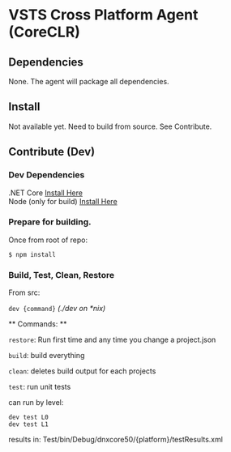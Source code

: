 # VSTS Cross Platform Agent (CoreCLR)

## Dependencies

None.  The agent will package all dependencies.

## Install

Not available yet.  Need to build from source.  See Contribute.

## Contribute (Dev)

### Dev Dependencies

.NET Core [Install Here](https://dotnet.github.io/getting-started/)  
Node (only for build) [Install Here](http://node.js.org)

### Prepare for building.  

Once from root of repo:
```
$ npm install
```

### Build, Test, Clean, Restore 

From src:

`dev {command}` _(./dev on *nix)_
  
** Commands: **

`restore`: Run first time and any time you change a project.json  

`build`:   build everything  

`clean`:   deletes build output for each projects

`test`:    run unit tests

  can run by level:

  `dev test L0`  
  `dev test L1`
        
  results in: 
  Test/bin/Debug/dnxcore50/{platform}/testResults.xml  

  

